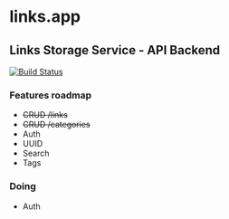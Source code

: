 # links.app

## Links Storage Service - API Backend

[![Build Status](https://travis-ci.org/nlattessi/links.app.svg?branch=master)](https://travis-ci.org/nlattessi/links.app)

### Features roadmap
* ~~CRUD /links~~
* ~~CRUD /categories~~
* Auth
* UUID
* Search
* Tags

### Doing
* Auth